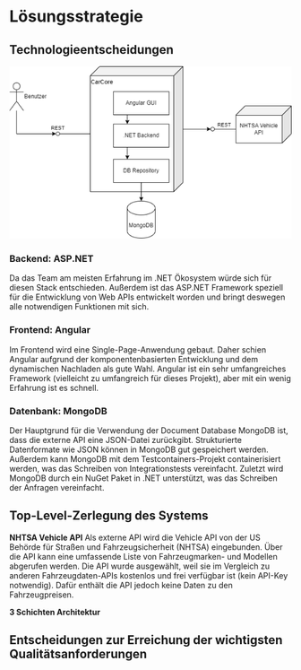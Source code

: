 # Lösungsstrategie

## Technologieentscheidungen
![architecture-overview](images/drawio-architecture-overview.png)

### Backend: ASP.NET
Da das Team am meisten Erfahrung im .NET Ökosystem würde sich für diesen Stack entschieden. 
Außerdem ist das ASP.NET Framework speziell für die Entwicklung von Web APIs entwickelt worden und bringt deswegen alle notwendigen Funktionen mit sich.

### Frontend: Angular
Im Frontend wird eine Single-Page-Anwendung gebaut.
Daher schien Angular aufgrund der komponentenbasierten Entwicklung und dem dynamischen Nachladen als gute Wahl.
Angular ist ein sehr umfangreiches Framework (vielleicht zu umfangreich für dieses Projekt), aber mit ein wenig Erfahrung ist es schnell.

### Datenbank: MongoDB
Der Hauptgrund für die Verwendung der Document Database MongoDB ist, dass die externe API eine JSON-Datei zurückgibt.
Strukturierte Datenformate wie JSON können in MongoDB gut gespeichert werden.
Außerdem kann MongoDB mit dem Testcontainers-Projekt containerisiert werden, was das Schreiben von Integrationstests vereinfacht.
Zuletzt wird MongoDB durch ein NuGet Paket in .NET unterstützt, was das Schreiben der Anfragen vereinfacht.



## Top-Level-Zerlegung des Systems

**NHTSA Vehicle API**
Als externe API wird die Vehicle API von der US Behörde für Straßen und Fahrzeugsicherheit (NHTSA) eingebunden.
Über die API kann eine umfassende Liste von Fahrzeugmarken- und Modellen abgerufen werden.
Die API wurde ausgewählt, weil sie im Vergleich zu anderen Fahrzeugdaten-APIs kostenlos und frei verfügbar ist (kein API-Key notwendig). 
Dafür enthält die API jedoch keine Daten zu den Fahrzeugpreisen.

**3 Schichten Architektur**
    

 

## Entscheidungen zur Erreichung der wichtigsten Qualitätsanforderungen 

